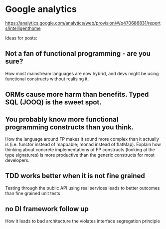 # Google analytics

https://analytics.google.com/analytics/web/provision/#/p470686831/reports/intelligenthome

Ideas for posts:

## Not a fan of functional programming - are you sure?
How most mainstream languages are now hybrid, and devs might be using functional constructs without realising it.

## ORMs cause more harm than benefits. Typed SQL (JOOQ) is the sweet spot.

## You probably know more functional programming constructs than you think.
How the language around FP makes it sound more complex than it actually is (i.e. functor instead of mappable; monad instead of flatMap). Explain how thinking about concrete implementations of FP constructs (looking at the type signatures) is more productive than the generic constructs for most developers.

## TDD works better when it is not fine grained
Testing through the public API using real services leads to better outcomes than fine grained unit tests

## no DI framework follow up
How it leads to bad architecture the violates interface segregation principle
